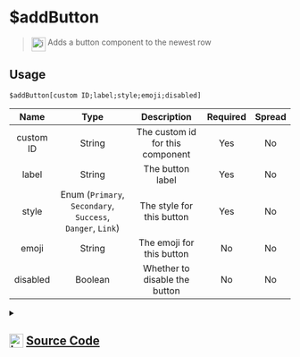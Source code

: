 # $addButton
> <img align="top" src="https://upload.wikimedia.org/wikipedia/commons/thumb/e/e4/Infobox_info_icon.svg/160px-Infobox_info_icon.svg.png?20150409153300" alt="image" width="25" height="auto"> Adds a button component to the newest row
## Usage
```
$addButton[custom ID;label;style;emoji;disabled]
```
| Name | Type | Description | Required | Spread
| :---: | :---: | :---: | :---: | :---: |
custom ID | String | The custom id for this component | Yes | No
label | String | The button label | Yes | No
style | Enum (`Primary`, `Secondary`, `Success`, `Danger`, `Link`) | The style for this button | Yes | No
emoji | String | The emoji for this button | No | No
disabled | Boolean | Whether to disable the button | No | No
<details>
<summary>
    
## <img align="top" src="https://cdn4.iconfinder.com/data/icons/iconsimple-logotypes/512/github-512.png" alt="image" width="25" height="auto">  [Source Code](https://github.com/tryforge/ForgeScript-V2/blob/main/src/native/addButton.ts)
    
</summary>
    
```ts
import { ButtonBuilder, ButtonStyle } from "discord.js"
import { ArgType, NativeFunction, Return } from "../structures"

export default new NativeFunction({
    name: "$addButton",
    version: "1.0.0",
    description: "Adds a button component to the newest row",
    unwrap: true,
    brackets: true,
    args: [
        {
            name: "custom ID",
            description: "The custom id for this component",
            rest: false,
            type: ArgType.String,
            required: true
        },
        {
            name: "label",
            description: "The button label",
            rest: false,
            type: ArgType.String,
            required: true
        },
        {
            name: "style",
            description: "The style for this button",
            enum: ButtonStyle,
            type: ArgType.Enum,
            required: true,
            rest: false
        },
        {
            name: "emoji",
            rest: false,
            type: ArgType.String,
            description: "The emoji for this button"
        },
        {
            name: "disabled",
            rest: false,
            type: ArgType.Boolean,
            description: "Whether to disable the button"
        }
    ],
    execute(ctx, [ id, label, style, emoji, disabled ]) {
        const btn = new ButtonBuilder()
            .setDisabled(disabled ?? false)
            .setStyle(style)
            .setLabel(label)

        if (style === ButtonStyle.Link) 
            btn.setURL(id)
        else 
            btn.setCustomId(id)
        
        if (emoji) btn.setEmoji(emoji)

        ctx.container.components.at(-1)?.addComponents(btn)
        return Return.success()
    },
})
```
    
</details>
